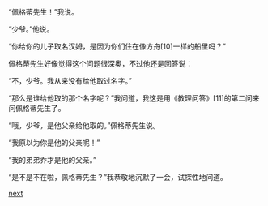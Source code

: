 
“佩格蒂先生！”我说。

“少爷。”他说。

“你给你的儿子取名汉姆，是因为你们住在像方舟[10]一样的船里吗？”

佩格蒂先生好像觉得这个问题很深奥，不过他还是回答说：

“不，少爷。我从来没有给他取过名字。”

“那么是谁给他取的那个名字呢？”我问道，我这是用《教理问答》[11]的第二问来问佩格蒂先生了。

“哦，少爷，是他父亲给他取的。”佩格蒂先生说。

“我原以为你是他的父亲呢！”

“我的弟弟乔才是他的父亲。”

“是不是不在啦，佩格蒂先生？”我恭敬地沉默了一会，试探性地问道。

[next](page40.md)